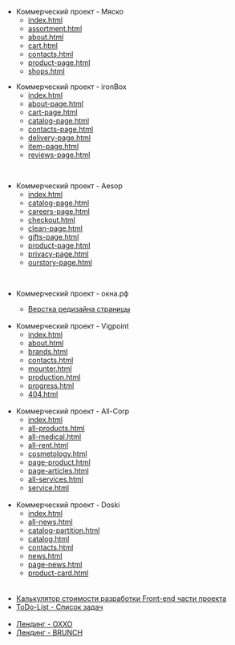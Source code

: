 <body>
	<ul>
		<li>Коммерческий проект - Мяско
			<ul>
				<li><a href="https://denis-snitko.github.io/meat/index.html" target="_blank">index.html</a></li>
				<li><a href="https://denis-snitko.github.io/meat/assortment.html" target="_blank">assortment.html</a></li>
				<li><a href="https://denis-snitko.github.io/meat/about.html" target="_blank">about.html</a></li>
				<li><a href="https://denis-snitko.github.io/meat/cart.html" target="_blank">cart.html</a></li>
				<li><a href="https://denis-snitko.github.io/meat/contacts.html" target="_blank">contacts.html</a></li>
				<li><a href="https://denis-snitko.github.io/meat/product-page.html" target="_blank">product-page.html</a></li>
				<li><a href="https://denis-snitko.github.io/meat/shops.html" target="_blank">shops.html</a></li>
			</ul>
		</li>
	</ul>
	<ul>
		<li>Коммерческий проект - ironBox
			<ul>
				<li><a href="https://denis-snitko.github.io/ironbox/index.html" target="_blank">index.html</a></li>
				<li><a href="https://denis-snitko.github.io/ironbox/about-page.html" target="_blank">about-page.html</a></li>
				<li><a href="https://denis-snitko.github.io/ironbox/cart-page.html" target="_blank">cart-page.html</a></li>
				<li><a href="https://denis-snitko.github.io/ironbox/catalog-page.html" target="_blank">catalog-page.html</a>
				</li>
				<li><a href="https://denis-snitko.github.io/ironbox/contacts-page.html" target="_blank">contacts-page.html</a>
				</li>
				<li><a href="https://denis-snitko.github.io/ironbox/delivery-page.html" target="_blank">delivery-page.html</a>
				</li>
				<li><a href="https://denis-snitko.github.io/ironbox/item-page.html" target="_blank">item-page.html</a>
				</li>
				<li><a href="https://denis-snitko.github.io/ironbox/reviews-page.html" target="_blank">reviews-page.html</a>
				</li>
			</ul>
		</li>
	</ul>
	<br>
	<ul>
		<li>Коммерческий проект - Aesop
			<ul>
				<li><a href="https://denis-snitko.github.io/aesop/index.html" target="_blank">index.html</a></li>
				<li><a href="https://denis-snitko.github.io/aesop/catalog-page.html" target="_blank">catalog-page.html</a></li>
				<li><a href="https://denis-snitko.github.io/aesop/careers-page.html" target="_blank">careers-page.html</a></li>
				<li><a href="https://denis-snitko.github.io/aesop/checkout.html" target="_blank">checkout.html</a></li>
				<li><a href="https://denis-snitko.github.io/aesop/clean-page.html" target="_blank">clean-page.html</a></li>
				<li><a href="https://denis-snitko.github.io/aesop/gifts-page.html" target="_blank">gifts-page.html</a></li>
				<li><a href="https://denis-snitko.github.io/aesop/product-page.html" target="_blank">product-page.html</a></li>
				<li><a href="https://denis-snitko.github.io/aesop/privacy-page.html" target="_blank">privacy-page.html</a></li>
				<li><a href="https://denis-snitko.github.io/aesop/ourstory-page.html" target="_blank">ourstory-page.html</a>
				</li>
			</ul>
		</li>
	</ul>
	<br>
	<ul>
		<li>Коммерческий проект - окна.рф</li>
		<ul>
			<li><a href="https://denis-snitko.github.io/okna/" target="_blank">Верстка редизайна страницы</a></li>
		</ul>
		<br>
		<li>Коммерческий проект - Vigpoint
			<ul>
				<li><a href="https://denis-snitko.github.io/vigpoint/index.html" target="_blank">index.html</a></li>
				<li><a href="https://denis-snitko.github.io/vigpoint/about.html" target="_blank">about.html</a></li>
				<li><a href="https://denis-snitko.github.io/vigpoint/brands.html" target="_blank">brands.html</a></li>
				<li><a href="https://denis-snitko.github.io/vigpoint/contacts.html" target="_blank">contacts.html</a></li>
				<li><a href="https://denis-snitko.github.io/vigpoint/mounter.html" target="_blank">mounter.html</a></li>
				<li><a href="https://denis-snitko.github.io/vigpoint/production.html" target="_blank">production.html</a></li>
				<li><a href="https://denis-snitko.github.io/vigpoint/progress.html" target="_blank">progress.html</a></li>
				<li><a href="https://denis-snitko.github.io/vigpoint/404.html" target="_blank">404.html</a></li>
			</ul>
		</li>
		<br>
		<li>Коммерческий проект - All-Corp
			<ul>
				<li><a href="https://denis-snitko.github.io/all-corp/index.html" target="_blank">index.html</a></li>
				<li><a href="https://denis-snitko.github.io/all-corp/all-products.html" target="_blank">all-products.html</a>
				</li>
				<li><a href="https://denis-snitko.github.io/all-corp/all-medical.html" target="_blank">all-medical.html</a></li>
				<li><a href="https://denis-snitko.github.io/all-corp/all-rent.html" target="_blank">all-rent.html</a></li>
				<li><a href="https://denis-snitko.github.io/all-corp/cosmetology.html" target="_blank">cosmetology.html</a></li>
				<li><a href="https://denis-snitko.github.io/all-corp/page-product.html" target="_blank">page-product.html</a>
				</li>
				<li><a href="https://denis-snitko.github.io/all-corp/page-articles.html" target="_blank">page-articles.html</a>
				</li>
				<li><a href="https://denis-snitko.github.io/all-corp/all-services.html" target="_blank">all-services.html</a>
				</li>
				<li><a href="https://denis-snitko.github.io/all-corp/service.html" target="_blank">service.html</a></li>
			</ul>
		</li>
		<br>
		<li>Коммерческий проект - Doski
			<ul>
				<li><a href="https://denis-snitko.github.io/pr-doski/index.html" target="_blank">index.html</a></li>
				<li><a href="https://denis-snitko.github.io/pr-doski/all-news.html" target="_blank">all-news.html</a></li>
				<li><a href="https://denis-snitko.github.io/pr-doski/catalog-partition.html"
						target="_blank">catalog-partition.html</a></li>
				<li><a href="https://denis-snitko.github.io/pr-doski/catalog.html" target="_blank">catalog.html</a></li>
				<li><a href="https://denis-snitko.github.io/pr-doski/contacts.html" target="_blank">contacts.html</a></li>
				<li><a href="https://denis-snitko.github.io/pr-doski/news.html" target="_blank">news.html</a></li>
				<li><a href="https://denis-snitko.github.io/pr-doski/page-news.html" target="_blank">page-news.html</a></li>
				<li><a href="https://denis-snitko.github.io/pr-doski/product-card.html" target="_blank">product-card.html</a>
				</li>
			</ul>
		</li>
		<br>
		<br>
		<li><a href="https://denis-snitko.github.io/calculator/" target="_blank">Калькулятор стоимости разработки Front-end
				части проекта</a></li>
		<li><a href="https://denis-snitko.github.io/todo-list/" target="_blank">ToDo-List - Список задач</a></li>
		<br>
		<li><a href="https://denis-snitko.github.io/pr-oxxo/" target="_blank">Лендинг - OXXO</a></li>
		<li><a href="https://denis-snitko.github.io/pr-brunch/" target="_blank">Лендинг - BRUNCH</a></li>
	</ul>
</body>